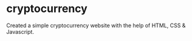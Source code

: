 # cryptocurrency
Created a simple cryptocurrency website with the help of HTML, CSS &amp; Javascript.
